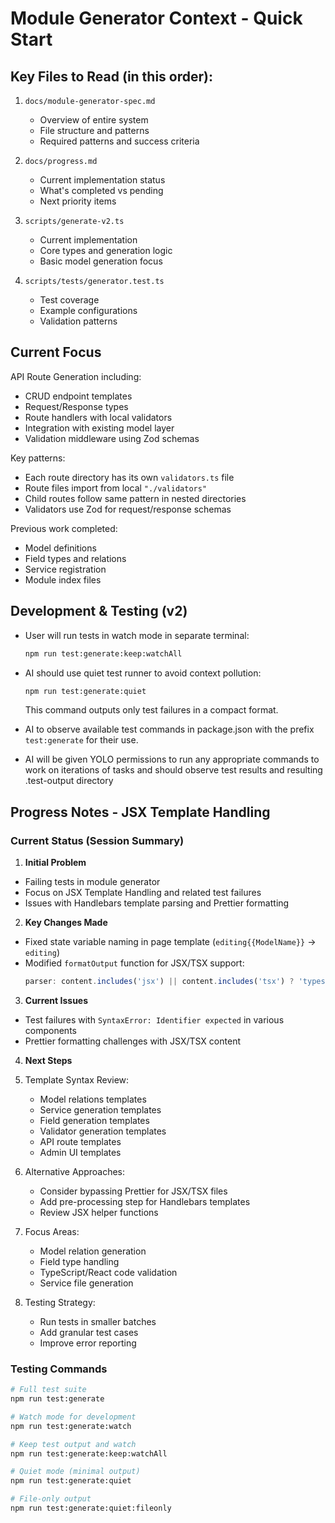 # Module Generator Context - Quick Start

## Key Files to Read (in this order):

1. `docs/module-generator-spec.md`
   - Overview of entire system
   - File structure and patterns
   - Required patterns and success criteria

2. `docs/progress.md`
   - Current implementation status
   - What's completed vs pending
   - Next priority items

3. `scripts/generate-v2.ts`
   - Current implementation
   - Core types and generation logic
   - Basic model generation focus

4. `scripts/tests/generator.test.ts`
   - Test coverage
   - Example configurations
   - Validation patterns

## Current Focus
API Route Generation including:
- CRUD endpoint templates
- Request/Response types
- Route handlers with local validators
- Integration with existing model layer
- Validation middleware using Zod schemas

Key patterns:
- Each route directory has its own `validators.ts` file
- Route files import from local `"./validators"`
- Child routes follow same pattern in nested directories
- Validators use Zod for request/response schemas

Previous work completed:
- Model definitions
- Field types and relations
- Service registration
- Module index files

## Development & Testing (v2)
- User will run tests in watch mode in separate terminal:
  ```bash
  npm run test:generate:keep:watchAll
  ```

- AI should use quiet test runner to avoid context pollution:
  ```bash
  npm run test:generate:quiet
  ```
  This command outputs only test failures in a compact format.

- AI to observe available test commands in package.json with the prefix `test:generate` for their use.

- AI will be given YOLO permissions to run any appropriate commands to work on iterations of tasks and should observe test results and resulting .test-output directory

## Progress Notes - JSX Template Handling

### Current Status (Session Summary)

1. **Initial Problem**
- Failing tests in module generator
- Focus on JSX Template Handling and related test failures
- Issues with Handlebars template parsing and Prettier formatting

2. **Key Changes Made**
- Fixed state variable naming in page template (`editing{{ModelName}}` → `editing`)
- Modified `formatOutput` function for JSX/TSX support:
  ```typescript
  parser: content.includes('jsx') || content.includes('tsx') ? 'typescript-react' : 'typescript'
  ```

3. **Current Issues**
- Test failures with `SyntaxError: Identifier expected` in various components
- Prettier formatting challenges with JSX/TSX content

4. **Next Steps**
1. Template Syntax Review:
   - Model relations templates
   - Service generation templates
   - Field generation templates
   - Validator generation templates
   - API route templates
   - Admin UI templates

2. Alternative Approaches:
   - Consider bypassing Prettier for JSX/TSX files
   - Add pre-processing step for Handlebars templates
   - Review JSX helper functions

3. Focus Areas:
   - Model relation generation
   - Field type handling
   - TypeScript/React code validation
   - Service file generation

4. Testing Strategy:
   - Run tests in smaller batches
   - Add granular test cases
   - Improve error reporting

### Testing Commands
```bash
# Full test suite
npm run test:generate

# Watch mode for development
npm run test:generate:watch

# Keep test output and watch
npm run test:generate:keep:watchAll

# Quiet mode (minimal output)
npm run test:generate:quiet

# File-only output
npm run test:generate:quiet:fileonly
```